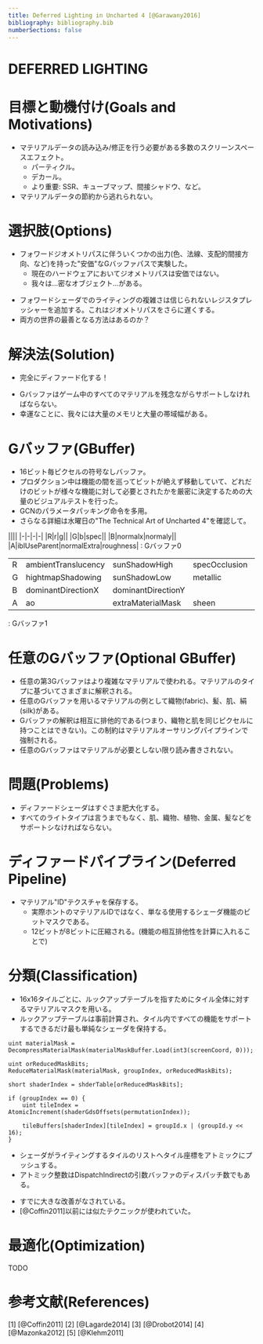 ```yaml
---
title: Deferred Lighting in Uncharted 4 [@Garawany2016]
bibliography: bibliography.bib
numberSections: false
---
```

# DEFERRED LIGHTING

# 目標と動機付け(Goals and Motivations)

- マテリアルデータの読み込み/修正を行う必要がある多数のスクリーンスペースエフェクト。
    - パーティクル。
    - デカール。
    - より重要: SSR、キューブマップ、間接シャドウ、など。
- マテリアルデータの節約から逃れられない。

# 選択肢(Options)

- フォワードジオメトリパスに伴ういくつかの出力(色、法線、支配的間接方向、など)を持った"安価"なGバッファパスで実験した。
    - 現在のハードウェアにおいてジオメトリパスは安価ではない。
    - 我々は…密なオブジェクト…がある。

<!-- p.13 -->

- フォワードシェーダでのライティングの複雑さは信じられないレジスタプレッシャーを追加する。これはジオメトリパスをさらに遅くする。
- 両方の世界の最善となる方法はあるのか？

# 解決法(Solution)

- 完全にディファード化する！

<!-- p.16 -->

- Gバッファはゲーム中のすべてのマテリアルを残念ながらサポートしなければならない。
- 幸運なことに、我々には大量のメモリと大量の帯域幅がある。

# Gバッファ(GBuffer)

- 16ビット毎ピクセルの符号なしバッファ。
- プロダクション中は機能の間を巡ってビットが絶えず移動していて、どれだけのビットが様々な機能に対して必要とされたかを厳密に決定するための大量のビジュアルテストを行った。
- GCNのパラメータパッキング命令を多用。
- さらなる詳細は水曜日の"The Technical Art of Uncharted 4"を確認して。

||||
|-|-|-|-|
|R|r|g||
|G|b|spec||
|B|normalx|normaly||
|A|iblUseParent|normalExtra|roughness|
: Gバッファ0

||||||
|-|-|-|-|-|
|R|ambientTranslucency|sunShadowHigh|specOcclusion||
|G|hightmapShadowing|sunShadowLow|metallic||
|B|dominantDirectionX|dominantDirectionY|||
|A|ao|extraMaterialMask|sheen|thinWallTranslucency|
: Gバッファ1

# 任意のGバッファ(Optional GBuffer)

- 任意の第3Gバッファはより複雑なマテリアルで使われる。マテリアルのタイプに基づいてさまざまに解釈される。
- 任意のGバッファを用いるマテリアルの例として織物(fabric)、髪、肌、絹(silk)がある。
- Gバッファの解釈は相互に排他的である(つまり、織物と肌を同じピクセルに持つことはできない)。この制約はマテリアルオーサリングパイプラインで強制される。
- 任意のGバッファはマテリアルが必要としない限り読み書きされない。

# 問題(Problems)

- ディファードシェーダはすぐさま肥大化する。
- すべてのライトタイプは言うまでもなく、肌、織物、植物、金属、髪などをサポートシなければならない。

# ディファードパイプライン(Deferred Pipeline)

- マテリアル"ID"テクスチャを保存する。
    - 実際ホントのマテリアルIDではなく、単なる使用するシェーダ機能のビットマスクである。
    - 12ビットが8ビットに圧縮される。(機能の相互排他性を計算に入れることで)

# 分類(Classification)

- 16x16タイルごとに、ルックアップテーブルを指すためにタイル全体に対するマテリアルマスクを用いる。
- ルックアップテーブルは事前計算され、タイル内ですべての機能をサポートするできるだけ最も単純なシェーダを保持する。

```hlsl
uint materialMask = DecompressMaterialMask(materialMaskBuffer.Load(int3(screenCoord, 0)));

uint orReducedMaskBits;
ReduceMaterialMask(materialMask, groupIndex, orReducedMaskBits);

short shaderIndex = shderTable[orReducedMaskBits];

if (groupIndex == 0) {
    uint tileIndex = AtomicIncrement(shaderGdsOffsets(permutationIndex));

    tileBuffers[shaderIndex][tileIndex] = groupId.x | (groupId.y << 16);
}
```

<!-- p.22 -->

- シェーダがライティングするタイルのリストへタイル座標をアトミックにプッシュする。
- アトミック整数はDispatchIndirectの引数バッファのディスパッチ数でもある。

<!-- p.23 -->

- すでに大きな改善がなされている。
- [@Coffin2011]以前には似たテクニックが使われていた。

# 最適化(Optimization)

TODO

# 参考文献(References)

[1] [@Coffin2011]
[2] [@Lagarde2014]
[3] [@Drobot2014]
[4] [@Mazonka2012]
[5] [@Klehm2011]
